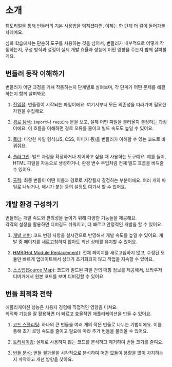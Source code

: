 # 소개

튜토리얼을 통해 번들러의 기본 사용법을 익히셨다면, 이제는 한 단계 더 깊이 들어가볼 차례예요.


심화 학습에서는 단순히 도구를 사용하는 것을 넘어서, 번들러가 내부적으로 어떻게 작동하는지, 구성 방식과 설정이 실제 개발 효율과 성능에 어떤 영향을 주는지 함께 살펴볼게요.

## 번들러 동작 이해하기

번들러가 어떤 과정을 거쳐 작동하는지 단계별로 살펴보며, 각 단계가 어떤 문제를 해결하는지 함께 살펴봐요.

1. [진입점](../deep-dive/bundling-process/entry): 번들링이 시작되는 파일이에요. 여기서부터 모든 의존성을 따라가며 필요한 자원을 수집해요.

2. [경로 탐색](../deep-dive/bundling-process/resolution): `import`나 `require` 문을 보고, 실제 어떤 파일을 불러올지 결정하는 과정이에요. 이 흐름을 이해하면 경로 오류를 줄이고 빌드 속도도 높일 수 있어요.

3. [로더](../deep-dive/bundling-process/loader): 다양한 파일 형식(JS, CSS, 이미지 등)을 번들러가 이해할 수 있는 코드로 바꿔줘요.

4. [플러그인](../deep-dive/bundling-process/plugin): 빌드 과정을 확장하거나 제어하고 싶을 때 사용하는 도구예요. 예를 들어, HTML 파일을 자동으로 생성하거나, 환경 변수 주입처럼 전체 빌드 흐름을 바꿔줄 수 있어요.

5. [출력](../deep-dive/bundling-process/output): 최종 번들이 어떤 이름과 경로로 저장될지 결정하는 부분이에요. 여러 개의 파일로 나뉘거나, 해시가 붙는 등의 설정도 여기서 할 수 있어요.

## 개발 환경 구성하기

번들러는 개발 속도와 편의성을 높이기 위해 다양한 기능들을 제공해요. <br/>
각각의 설정을 활용하면 디버깅도 쉬워지고, 더 빠르고 안정적인 개발을 할 수 있어요.

1. [개발 서버](../deep-dive/dev/dev-server): 코드 변경 사항을 실시간으로 반영해서 개발 속도를 높일 수 있어요. 개발 중 페이지를 새로고침하지 않아도 최신 상태를 유지할 수 있어요.

2. [HMR(Hot Module Replacement)](../deep-dive/dev/hmr): 전체 페이지를 새로고침하지 않고, 수정된 모듈만 빠르게 업데이트해서 상태가 초기화되지 않고 작업을 지속할 수 있어요.

3. [소스맵(Source Map)](../deep-dive/dev/source-map): 코드와 빌드된 파일 간의 매핑 정보를 제공해서, 브라우저 디버거에서 원본 코드를 보며 디버깅할 수 있어요.

## 번들 최적화 전략

애플리케이션 성능은 사용자 경험에 직접적인 영향을 미쳐요.<br/> 
최적화 기능을 잘 활용하면 더 빠르고 효율적인 애플리케이션을 만들 수 있어요.

1. [코드 스플리팅](../deep-dive/optimization/code-splitting): 하나의 큰 번들을 여러 개의 작은 번들로 나누는 기법이에요. 이를 통해 초기 로딩 속도를 줄이고 필요에 따라 추가 번들을 불러올 수 있어요.

2. [트리셰이킹](../deep-dive/optimization/tree-shaking): 실제로 사용하지 않는 코드를 분석하고 제거하여 번들 크기를 줄여요.

3. [번들 분석](../deep-dive/optimization/code-splitting): 번들 결과물을 시각적으로 분석하여 어떤 모듈이 용량을 많이 차지하는지 파악하고 개선 방향을 찾아요.

